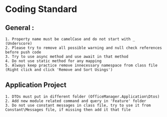 # Coding Standard

## General :
	1. Property name must be camelCase and do not start with _ (Underscore)
	2. Please try to remove all possible warning and null check references before push code
	3. Try to use async method and use await in that method
	4. Do not use static method for any mapping
	5. Always keep practice remove innecessary namespace from class file (Right click and click 'Remove and Sort Usings')

## Application Project
	1. DTOs must put in different folder (OfficeManager.Application\Dtos)
	2. Add new module related command and query in 'Feature' folder
	3. Do not use constant messages in class file, try to use it from Constant\Messages file, if missing then add it that file
